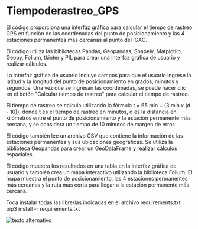 # Tiempoderastreo_GPS
El código proporciona una interfaz gráfica para calcular el tiempo de rastreo GPS en función de las coordenadas del punto de posicionamiento y las 4 estaciones permanentes más cercanas al punto del IGAC.

El código utiliza las bibliotecas Pandas, Geopandas, Shapely, Matplotlib, Geopy, Folium, tkinter y PIL para crear una interfaz gráfica de usuario y realizar cálculos.

La interfaz gráfica de usuario incluye campos para que el usuario ingrese la latitud y la longitud del punto de posicionamiento en grados, minutos y segundos. Una vez que se ingresan las coordenadas, se puede hacer clic en el botón "Calcular tiempo de rastreo" para calcular el tiempo de rastreo.

El tiempo de rastreo se calcula utilizando la fórmula t = 65 min + (3 min x (d - 10)), donde t es el tiempo de rastreo en minutos, d es la distancia en kilómetros entre el punto de posicionamiento y la estación permanente más cercana, y se considera un tiempo de 10 minutos de margen de error.

El código también lee un archivo CSV que contiene la información de las estaciones permanentes y sus ubicaciones geográficas. Se utiliza la biblioteca Geopandas para crear un GeoDataFrame y realizar cálculos espaciales.

El código muestra los resultados en una tabla en la interfaz gráfica de usuario y también crea un mapa interactivo utilizando la biblioteca Folium. El mapa muestra el punto de posicionamiento, las 4 estaciones permanentes más cercanas y la ruta más corta para llegar a la estación permanente más cercana.

Toca instalar todas las librerias indicadas en el archivo requirements.txt
    pip3 install -r requirements.txt
    
![texto alternativo](https://imgur.com/7GmWMSg)

